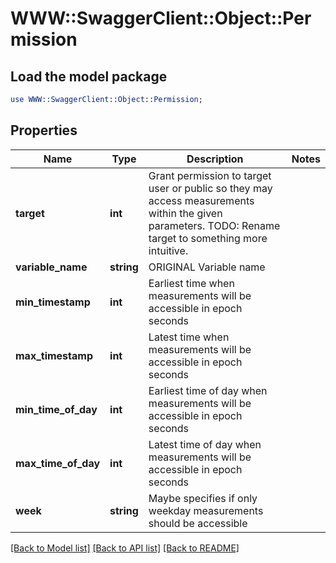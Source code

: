 # WWW::SwaggerClient::Object::Permission

## Load the model package
```perl
use WWW::SwaggerClient::Object::Permission;
```

## Properties
Name | Type | Description | Notes
------------ | ------------- | ------------- | -------------
**target** | **int** | Grant permission to target user or public so they may access measurements within the given parameters. TODO: Rename target to something more intuitive. | 
**variable_name** | **string** | ORIGINAL Variable name | 
**min_timestamp** | **int** | Earliest time when measurements will be accessible in epoch seconds | 
**max_timestamp** | **int** | Latest time when measurements will be accessible in epoch seconds | 
**min_time_of_day** | **int** | Earliest time of day when measurements will be accessible in epoch seconds | 
**max_time_of_day** | **int** | Latest time of day when measurements will be accessible in epoch seconds | 
**week** | **string** | Maybe specifies if only weekday measurements should be accessible | 

[[Back to Model list]](../README.md#documentation-for-models) [[Back to API list]](../README.md#documentation-for-api-endpoints) [[Back to README]](../README.md)



